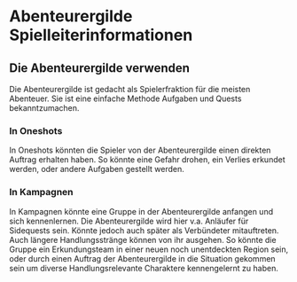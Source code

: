 # Abenteurergilde Spielleiterinformationen

## Die Abenteurergilde verwenden

Die Abenteurergilde ist gedacht als Spielerfraktion für die meisten Abenteuer.
Sie ist eine einfache Methode Aufgaben und Quests bekanntzumachen.

### In Oneshots

In Oneshots könnten die Spieler von der Abenteurergilde einen direkten Auftrag erhalten haben.
So könnte eine Gefahr drohen, ein Verlies erkundet werden, oder andere Aufgaben gestellt werden.

### In Kampagnen

In Kampagnen könnte eine Gruppe in der Abenteurergilde anfangen und sich kennenlernen.
Die Abenteurergilde wird hier v.a. Anläufer für Sidequests sein. Könnte jedoch auch später als Verbündeter mitauftreten.
Auch längere Handlungsstränge können von ihr ausgehen. So könnte die Gruppe ein Erkundungsteam in einer neuen noch unentdeckten Region sein, oder durch einen Auftrag der Abenteurergilde in die Situation gekommen sein um diverse Handlungsrelevante Charaktere kennengelernt zu haben.
